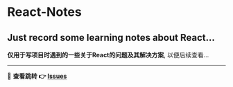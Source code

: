 # React-Notes
## Just record some learning notes about React...

**仅用于写项目时遇到的一些关于React的问题及其解决方案**, 以便后续查看...

---
🔗  **查看跳转  👉  <a href='https://github.com/Douc1998/React-Notes/issues'>Issues</a>**
